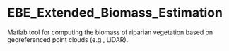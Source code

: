 # EBE_Extended_Biomass_Estimation
Matlab tool for computing the biomass of riparian vegetation based on georeferenced point clouds (e.g., LiDAR).
